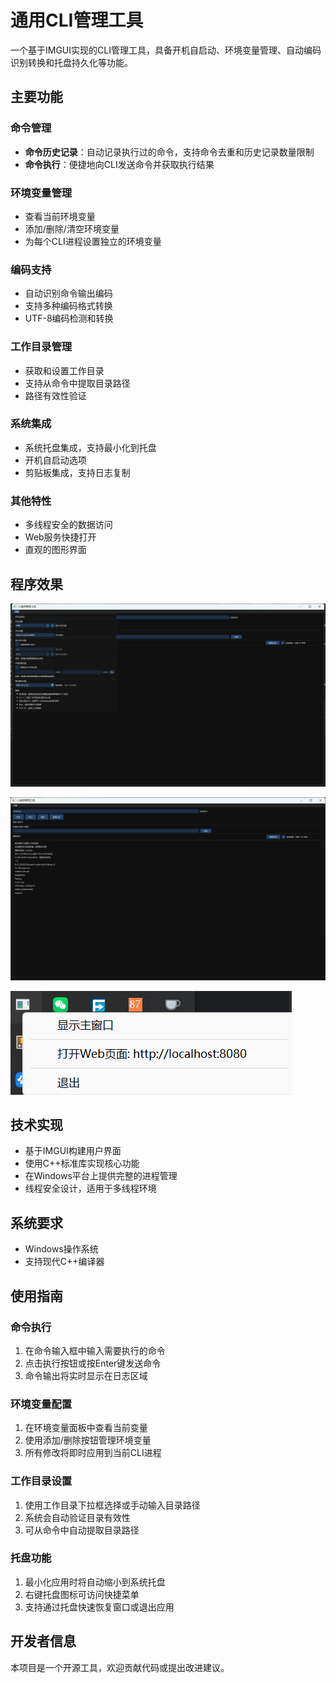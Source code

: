 # 通用CLI管理工具

一个基于IMGUI实现的CLI管理工具，具备开机自启动、环境变量管理、自动编码识别转换和托盘持久化等功能。

## 主要功能

### 命令管理

- **命令历史记录**：自动记录执行过的命令，支持命令去重和历史记录数量限制
- **命令执行**：便捷地向CLI发送命令并获取执行结果

### 环境变量管理

- 查看当前环境变量
- 添加/删除/清空环境变量
- 为每个CLI进程设置独立的环境变量

### 编码支持

- 自动识别命令输出编码
- 支持多种编码格式转换
- UTF-8编码检测和转换

### 工作目录管理

- 获取和设置工作目录
- 支持从命令中提取目录路径
- 路径有效性验证

### 系统集成

- 系统托盘集成，支持最小化到托盘
- 开机自启动选项
- 剪贴板集成，支持日志复制

### 其他特性

- 多线程安全的数据访问
- Web服务快捷打开
- 直观的图形界面

## 程序效果

![设置界面](./img/img1.png)

![主界面](./img/img2.png)

![托盘显示](./img/img3.png)

## 技术实现

- 基于IMGUI构建用户界面
- 使用C++标准库实现核心功能
- 在Windows平台上提供完整的进程管理
- 线程安全设计，适用于多线程环境

## 系统要求

- Windows操作系统
- 支持现代C++编译器

## 使用指南

### 命令执行

1. 在命令输入框中输入需要执行的命令
2. 点击执行按钮或按Enter键发送命令
3. 命令输出将实时显示在日志区域

### 环境变量配置

1. 在环境变量面板中查看当前变量
2. 使用添加/删除按钮管理环境变量
3. 所有修改将即时应用到当前CLI进程

### 工作目录设置

1. 使用工作目录下拉框选择或手动输入目录路径
2. 系统会自动验证目录有效性
3. 可从命令中自动提取目录路径

### 托盘功能

1. 最小化应用时将自动缩小到系统托盘
2. 右键托盘图标可访问快捷菜单
3. 支持通过托盘快速恢复窗口或退出应用

## 开发者信息

本项目是一个开源工具，欢迎贡献代码或提出改进建议。
